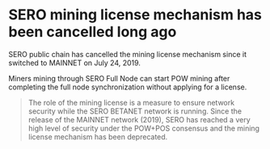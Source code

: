 # SERO mining license mechanism has been cancelled long ago



SERO public chain has cancelled the mining license mechanism since it switched to MAINNET on July 24, 2019.

Miners mining through SERO Full Node can start POW mining after completing the full node synchronization without applying for a license.


> The role of the mining license is a measure to ensure network security while the SERO BETANET network is running. Since the release of the MAINNET network (2019), SERO has reached a very high level of security under the POW+POS consensus and the mining license mechanism has been deprecated.